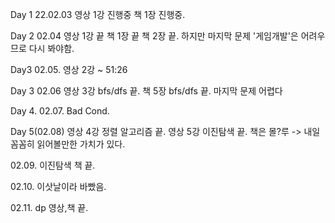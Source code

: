 Day 1 22.02.03
영상 1강 진행중
책 1장 진행중.

Day 2 02.04
영상 1강 끝
책 1장 끝
책 2장 끝.
하지만 마지막 문제 '게임개발'은 어려우므로 다시 봐야함.

Day3 02.05.
영상 2강 ~ 51:26

Day 3 02.06
영상 3강 bfs/dfs 끝.
책 5장 bfs/dfs 끝.
마지막 문제 어렵다

Day 4. 02.07.
Bad Cond.

Day 5(02.08)
영상 4강 정렬 알고리즘 끝.
영상 5강 이진탐색 끝.
책은 몰?루 -> 내일 꼼꼼히 읽어볼만한 가치가 있다.

02.09.
이진탐색 책  끝.

02.10.
이삿날이라 바빴음.

02.11.
dp 영상,책 끝.